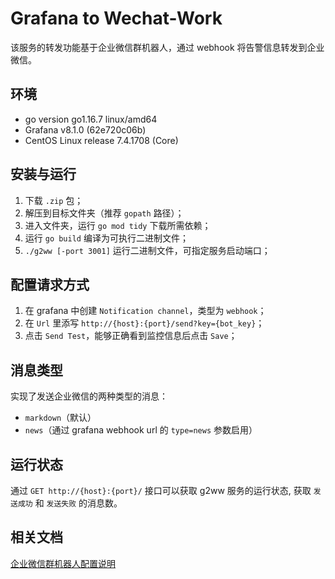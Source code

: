 # Grafana to Wechat-Work
该服务的转发功能基于企业微信群机器人，通过 webhook 将告警信息转发到企业微信。

## 环境
- go version go1.16.7 linux/amd64
- Grafana v8.1.0 (62e720c06b)
- CentOS Linux release 7.4.1708 (Core)

## 安装与运行
1. 下载 `.zip` 包；
2. 解压到目标文件夹（推荐 `gopath` 路径）；
3. 进入文件夹，运行 `go mod tidy` 下载所需依赖；
4. 运行 `go build` 编译为可执行二进制文件；
5. `./g2ww [-port 3001]` 运行二进制文件，可指定服务启动端口；

## 配置请求方式
1. 在 grafana 中创建 `Notification channel`，类型为 `webhook`；
2. 在 `Url` 里添写 `http://{host}:{port}/send?key={bot_key}`；
3. 点击 `Send Test`，能够正确看到监控信息后点击 `Save`；

## 消息类型
实现了发送企业微信的两种类型的消息：
- `markdown`（默认）
- `news`（通过 grafana webhook url 的 `type=news` 参数启用）

## 运行状态
通过 `GET http://{host}:{port}/` 接口可以获取 g2ww 服务的运行状态, 获取 `发送成功` 和 `发送失败` 的消息数。

## 相关文档
[企业微信群机器人配置说明](https://work.weixin.qq.com/api/doc/90000/90136/91770)